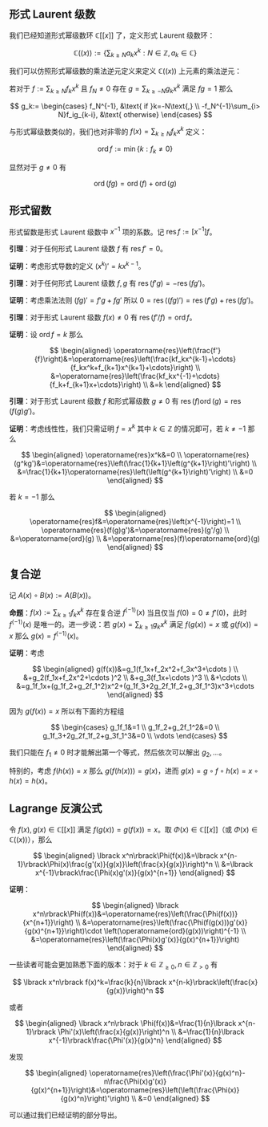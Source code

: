 ## 形式 Laurent 级数

我们已经知道形式幂级数环 $\mathbb{C}\lbrack\lbrack x\rbrack\rbrack$ 了，定义形式 Laurent 级数环：

$$
\mathbb{C}\left(\left(x\right)\right):=\left\lbrace \sum_{k\geq N}a_kx^k : N\in\mathbb{Z},a_k\in \mathbb{C}\right\rbrace
$$

我们可以仿照形式幂级数的乘法逆元定义来定义 $\mathbb{C}\left(\left(x\right)\right)$ 上元素的乘法逆元：

若对于 $f:=\sum_{k\geq N}f_kx^k$ 且 $f_N\neq 0$ 存在 $g=\sum_{k\geq -N}g_kx^k$ 满足 $fg=1$ 那么

$$
g_k:=
\begin{cases}
f_N^{-1}, &\text{ if }k=-N\text{,} \\
-f_N^{-1}\sum_{i> N}f_ig_{k-i}, &\text{ otherwise}
\end{cases}
$$

与形式幂级数类似的，我们也对非零的 $f(x)=\sum_{k\geq N}f_kx^k$ 定义：

$$
\operatorname{ord} f:=\min\lbrace k:f_k\neq 0\rbrace
$$

显然对于 $g\neq 0$ 有

$$
\operatorname{ord} (fg)=\operatorname{ord}(f)+\operatorname{ord}(g)
$$

## 形式留数

形式留数是形式 Laurent 级数中 $x^{-1}$ 项的系数。记 $\operatorname{res} f:=\lbrack x^{-1}\rbrack f$。

**引理**：对于任何形式 Laurent 级数 $f$ 有 $\operatorname{res} f'=0$。

**证明**：考虑形式导数的定义 $\left(x^k\right)'=kx^{k-1}$。

**引理**：对于任何形式 Laurent 级数 $f,g$ 有 $\operatorname{res}(f'g)=-\operatorname{res}(fg')$。

**证明**：考虑乘法法则 $(fg)'=f'g+fg'$ 所以 $0=\operatorname{res}((fg)')=\operatorname{res}(f'g)+\operatorname{res}(fg')$。

**引理**：对于形式 Laurent 级数 $f(x)\neq 0$ 有 $\operatorname{res}(f'/f)=\operatorname{ord}f$。

**证明**：设 $\operatorname{ord}f=k$ 那么

$$
\begin{aligned}
\operatorname{res}\left(\frac{f'}{f}\right)&=\operatorname{res}\left(\frac{kf_kx^{k-1}+\cdots}{f_kx^k+f_{k+1}x^{k+1}+\cdots}\right) \\
&=\operatorname{res}\left(\frac{kf_kx^{-1}+\cdots}{f_k+f_{k+1}x+\cdots}\right) \\
&=k
\end{aligned}
$$

**引理**：对于形式 Laurent 级数 $f$ 和形式幂级数 $g\neq 0$ 有 $\operatorname{res}(f)\operatorname{ord}(g)=\operatorname{res}(f(g)g')$。

**证明**：考虑线性性，我们只需证明 $f=x^k$ 其中 $k\in\mathbb{Z}$ 的情况即可，若 $k\neq -1$ 那么

$$
\begin{aligned}
\operatorname{res}x^k&=0 \\
\operatorname{res}(g^kg')&=\operatorname{res}\left(\frac{1}{k+1}\left(g^{k+1}\right)'\right) \\
&=\frac{1}{k+1}\operatorname{res}\left(\left(g^{k+1}\right)'\right) \\
&=0
\end{aligned}
$$

若 $k=-1$ 那么

$$
\begin{aligned}
\operatorname{res}f&=\operatorname{res}\left(x^{-1}\right)=1 \\
\operatorname{res}(f(g)g')&=\operatorname{res}(g'/g) \\
&=\operatorname{ord}(g) \\
&=\operatorname{res}(f)\operatorname{ord}(g)
\end{aligned}
$$

## 复合逆

记 $A(x)\circ B(x):=A(B(x))$。

**命题**：$f(x):=\sum_{k\geq 1}f_kx^k$ 存在复合逆 $f^{\langle -1\rangle}(x)$ 当且仅当 $f(0)=0\neq f'(0)$，此时 $f^{\langle -1\rangle}(x)$ 是唯一的。进一步说：若 $g(x)=\sum_{k\geq 1}g_kx^k$ 满足 $f(g(x))=x$ 或 $g(f(x))=x$ 那么 $g(x)=f^{\langle -1\rangle}(x)$。

**证明**：考虑

$$
\begin{aligned}
g(f(x))&=g_1(f_1x+f_2x^2+f_3x^3+\cdots ) \\
&+g_2(f_1x+f_2x^2+\cdots )^2 \\
&+g_3(f_1x+\cdots )^3 \\
&+\cdots \\
&=g_1f_1x+(g_1f_2+g_2f_1^2)x^2+(g_1f_3+2g_2f_1f_2+g_3f_1^3)x^3+\cdots
\end{aligned}
$$

因为 $g(f(x))=x$ 所以有下面的方程组

$$
\begin{cases}
g_1f_1&=1 \\
g_1f_2+g_2f_1^2&=0 \\
g_1f_3+2g_2f_1f_2+g_3f_1^3&=0 \\
\vdots
\end{cases}
$$

我们只能在 $f_1\neq 0$ 时才能解出第一个等式，然后依次可以解出 $g_2,\dots$。

特别的，考虑 $f(h(x))=x$ 那么 $g(f(h(x)))=g(x)$，进而 $g(x)=g\circ f\circ h(x)=x\circ h(x)=h(x)$。

## Lagrange 反演公式

令 $f(x),g(x)\in\mathbb{C}\lbrack\lbrack x\rbrack\rbrack$ 满足 $f(g(x))=g(f(x))=x$。取 $\Phi(x)\in\mathbb{C}\lbrack\lbrack x\rbrack\rbrack$（或 $\Phi(x)\in\mathbb{C}\left(\left(x\right)\right)$），那么

$$
\begin{aligned}
\lbrack x^n\rbrack\Phi(f(x))&=\lbrack x^{n-1}\rbrack\Phi(x)\frac{g'(x)}{g(x)}\left(\frac{x}{g(x)}\right)^n \\
&=\lbrack x^{-1}\rbrack\frac{\Phi(x)g'(x)}{g(x)^{n+1}}
\end{aligned}
$$

**证明**：

$$
\begin{aligned}
\lbrack x^n\rbrack\Phi(f(x))&=\operatorname{res}\left(\frac{\Phi(f(x))}{x^{n+1}}\right) \\
&=\operatorname{res}\left(\frac{\Phi(f(g(x)))g'(x)}{g(x)^{n+1}}\right)\cdot \left(\operatorname{ord}(g(x))\right)^{-1} \\
&=\operatorname{res}\left(\frac{\Phi(x)g'(x)}{g(x)^{n+1}}\right)
\end{aligned}
$$

一些读者可能会更加熟悉下面的版本：对于 $k\in\mathbb{Z}_{\geq 0},n\in\mathbb{Z}_{>0}$ 有

$$
\lbrack x^n\rbrack f(x)^k=\frac{k}{n}\lbrack x^{n-k}\rbrack\left(\frac{x}{g(x)}\right)^n
$$

或者

$$
\begin{aligned}
\lbrack x^n\rbrack \Phi(f(x))&=\frac{1}{n}\lbrack x^{n-1}\rbrack \Phi'(x)\left(\frac{x}{g(x)}\right)^n \\
&=\frac{1}{n}\lbrack x^{-1}\rbrack\frac{\Phi'(x)}{g(x)^n}
\end{aligned}
$$

发现

$$
\begin{aligned}
\operatorname{res}\left(\frac{\Phi'(x)}{g(x)^n}-n\frac{\Phi(x)g'(x)}{g(x)^{n+1}}\right)&=\operatorname{res}\left(\left(\frac{\Phi(x)}{g(x)^n}\right)'\right) \\
&=0
\end{aligned}
$$

可以通过我们已经证明的部分导出。

